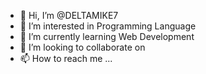 - 👋 Hi, I’m @DELTAMIKE7
- 👀 I’m interested in Programming Language 
- 🌱 I’m currently learning Web Development
- 💞️ I’m looking to collaborate on 
- 📫 How to reach me ...

<!---
DELTAMIKE7/DELTAMIKE7 is a ✨ special ✨ repository because its `README.md` (this file) appears on your GitHub profile.
You can click the Preview link to take a look at your changes.
--->
